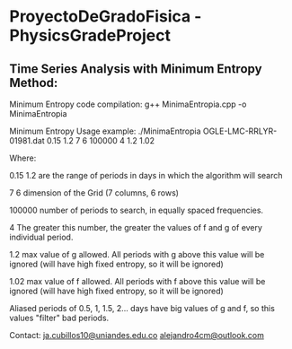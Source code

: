 # ProyectoDeGradoFisica - PhysicsGradeProject
## Time Series Analysis with Minimum Entropy Method:

Minimum Entropy code compilation: g++ MinimaEntropia.cpp -o MinimaEntropia

Minimum Entropy Usage example: ./MinimaEntropia OGLE-LMC-RRLYR-01981.dat 0.15 1.2 7 6 100000 4 1.2 1.02

Where:

0.15 1.2 are the range of periods in days in which the algorithm will search

7 6 dimension of the Grid (7 columns, 6 rows)

100000 number of periods to search, in equally spaced frequencies. 

4 The greater this number, the greater the values of f and g of every individual period. 

1.2 max value of g allowed. All periods with g above this value will be ignored (will have high fixed entropy, so it will be ignored)

1.02 max value of f allowed. All periods with f above this value will be ignored (will have high fixed entropy, so it will be ignored)

Aliased periods of 0.5, 1, 1.5, 2... days have big values of g and f, so this values "filter" bad periods. 

Contact: ja.cubillos10@uniandes.edu.co
alejandro4cm@outlook.com

